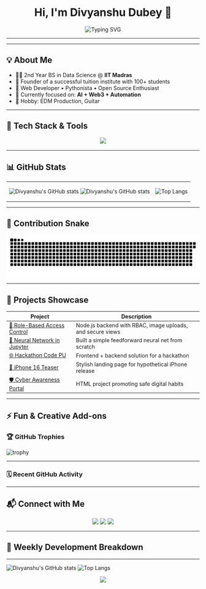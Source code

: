 <h1 align="center">Hi, I'm Divyanshu Dubey 👋</h1>

<p align="center">
  <img src="https://readme-typing-svg.demolab.com?font=Fira+Code&size=24&pause=1000&color=00F7FF&center=true&vCenter=true&width=600&lines=BS+in+Data+Science+@+IIT+Madras;Full+Stack+Developer+%F0%9F%92%BB;Data+Science+%7C+AI+%7C+ML+Explorer;Always+Learning+New+Things+%F0%9F%93%9A" alt="Typing SVG" />
</p>

---



---

## 💡 About Me

- 🧑‍🎓 2nd Year BS in Data Science @ **IIT Madras**
- 🔨 Founder of a successful tuition institute with 100+ students
- 💼 Web Developer • Pythonista • Open Source Enthusiast
- 🎯 Currently focused on: **AI + Web3 + Automation**
- 🎸 Hobby: EDM Production, Guitar

---

## 🔧 Tech Stack & Tools

<p align="center">
  <img src="https://skillicons.dev/icons?i=python,java,js,c,html,css,react,nodejs,mongodb,mysql,postgres,postman,github,vscode,git,figma&theme=dark" />
</p>

---

## 📊 GitHub Stats

<table align="center">
<tr>
<td>

![Divyanshu's GitHub stats](https://github-readme-stats.vercel.app/api?username=Divyanshu1Dubey&show_icons=true&theme=radical&hide=issues&count_private=true)
![Divyanshu's GitHub stats](https://github-readme-stats.vercel.app/api?username=Divyanshu1Dubey&show_icons=true&theme=transparent)

</td>
<td>

![Top Langs](https://github-readme-stats.vercel.app/api/top-langs/?username=Divyanshu1Dubey&layout=compact&theme=radical&hide=php,shell)

</td>
</tr>
</table>

---

## 🐍 Contribution Snake
![Snake animation](https://github.com/Divyanshu1Dubey/Divyanshu1Dubey/blob/output/github-contribution-grid-snake.svg)

---

## 💼 Projects Showcase

| Project | Description |
|--------|-------------|
| [🔐 Role-Based Access Control](https://github.com/Divyanshu1Dubey/Role-Based-Access-Control) | Node.js backend with RBAC, image uploads, and secure views |
| [🧠 Neural Network in Jupyter](https://github.com/Divyanshu1Dubey/NeuralNetwork) | Built a simple feedforward neural net from scratch |
| [🌐 Hackathon Code PU](https://github.com/Divyanshu1Dubey/PU_Code_-Hackathon-2.O) | Frontend + backend solution for a hackathon |
| [📱 iPhone 16 Teaser](https://github.com/Divyanshu1Dubey/iPhone-16-release) | Stylish landing page for hypothetical iPhone release |
| [🛡️ Cyber Awareness Portal](https://github.com/Divyanshu1Dubey/hackthon) | HTML project promoting safe digital habits |

---

## ⚡ Fun & Creative Add-ons

### 🏆 GitHub Trophies
![trophy](https://github-profile-trophy.vercel.app/?username=Divyanshu1Dubey&theme=onedark&no-frame=true&column=7)

---

### 🗓️ Recent GitHub Activity
<!--START_SECTION:activity-->
<!--END_SECTION:activity-->

---

## 📬 Connect with Me

<p align="center">
  <a href="mailto:divyanshudubey0405@gmail.com"><img src="https://img.shields.io/badge/Email-Divyanshu-blue?style=for-the-badge&logo=gmail" /></a>
  <a href="https://linkedin.com/in/divyanshu-dubey-123abc"><img src="https://img.shields.io/badge/LinkedIn-Divyanshu%20Dubey-blue?style=for-the-badge&logo=linkedin" /></a>
  <a href="https://github.com/Divyanshu1Dubey"><img src="https://img.shields.io/badge/GitHub-Follow%20Me-black?style=for-the-badge&logo=github" /></a>
</p>

---

## 📅 Weekly Development Breakdown

<!--START_SECTION:waka-->
<!--END_SECTION:waka-->

---

![Divyanshu's GitHub stats](https://github-readme-stats.vercel.app/api?username=Divyanshu1Dubey&show_icons=true&theme=radical)
![Top Langs](https://github-readme-stats.vercel.app/api/top-langs/?username=Divyanshu1Dubey&layout=compact&theme=radical)


<p align="center">
  <img src="https://capsule-render.vercel.app/api?type=waving&color=0:00FFE0,100:6C63FF&height=120&section=footer"/>
</p>

